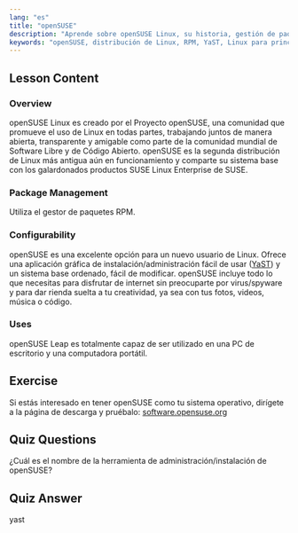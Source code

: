 ```yaml
---
lang: "es"
title: "openSUSE"
description: "Aprende sobre openSUSE Linux, su historia, gestión de paquetes (RPM) y configurabilidad con YaST. Descubre por qué openSUSE es excelente para principiantes."
keywords: "openSUSE, distribución de Linux, RPM, YaST, Linux para principiantes, tutorial de openSUSE, guía de Linux"
---
```


## Lesson Content

### Overview

openSUSE Linux es creado por el Proyecto openSUSE, una comunidad que promueve el uso de Linux en todas partes, trabajando juntos de manera abierta, transparente y amigable como parte de la comunidad mundial de Software Libre y de Código Abierto. openSUSE es la segunda distribución de Linux más antigua aún en funcionamiento y comparte su sistema base con los galardonados productos SUSE Linux Enterprise de SUSE.

### Package Management

Utiliza el gestor de paquetes RPM.

### Configurability

openSUSE es una excelente opción para un nuevo usuario de Linux. Ofrece una aplicación gráfica de instalación/administración fácil de usar ([YaST](http://yast.github.io/)) y un sistema base ordenado, fácil de modificar. openSUSE incluye todo lo que necesitas para disfrutar de internet sin preocuparte por virus/spyware y para dar rienda suelta a tu creatividad, ya sea con tus fotos, videos, música o código.

### Uses

openSUSE Leap es totalmente capaz de ser utilizado en una PC de escritorio y una computadora portátil.

## Exercise

Si estás interesado en tener openSUSE como tu sistema operativo, dirígete a la página de descarga y pruébalo: [software.opensuse.org](https://software.opensuse.org/)

## Quiz Questions

¿Cuál es el nombre de la herramienta de administración/instalación de openSUSE?

## Quiz Answer

yast
